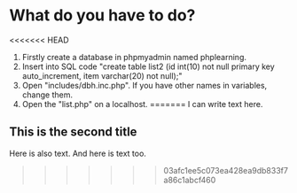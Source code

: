# What do you have to do?

<<<<<<< HEAD
1. Firstly create a database in phpmyadmin named phplearning.
2. Insert into SQL code "create table list2 (id int(10) not null primary key auto_increment, item varchar(20) not null);"
3. Open "includes/dbh.inc.php". If you have other names in variables, change them.
4. Open the "list.php" on a localhost.
=======
I can write text here.

## This is the second title

Here is also text.
And here is text too.
>>>>>>> 03afc1ee5c073ea428ea9db833f7a86c1abcf460
